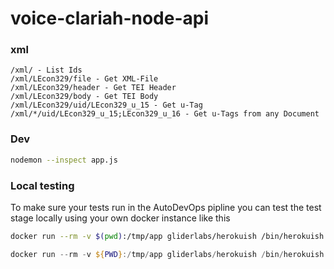 # voice-clariah-node-api

### xml

```text
/xml/ - List Ids
/xml/LEcon329/file - Get XML-File
/xml/LEcon329/header - Get TEI Header
/xml/LEcon329/body - Get TEI Body
/xml/LEcon329/uid/LEcon329_u_15 - Get u-Tag
/xml/*/uid/LEcon329_u_15;LEcon329_u_16 - Get u-Tags from any Document
```

### Dev

```bash
nodemon --inspect app.js
```

### Local testing

To make sure your tests run in the AutoDevOps pipline you can test the test stage locally using your own docker instance like this

```bash
docker run --rm -v $(pwd):/tmp/app gliderlabs/herokuish /bin/herokuish buildpack test
```

```powershell
docker run --rm -v ${PWD}:/tmp/app gliderlabs/herokuish /bin/herokuish buildpack test
```
